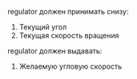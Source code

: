 regulator должен принимать снизу:
1. Текущий угол
2. Текущая скорость вращения

regulator должен выдавать:
1. Желаемую угловую скорость